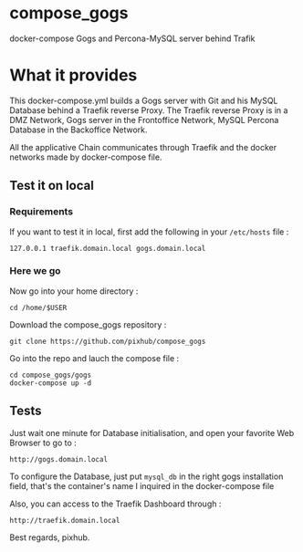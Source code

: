 # compose_gogs
docker-compose Gogs and Percona-MySQL server behind Trafik

# What it provides

This docker-compose.yml builds a Gogs server with Git and his MySQL Database behind a Traefik reverse Proxy.
The Traefik reverse Proxy is in a DMZ Network,
Gogs server in the Frontoffice Network,
MySQL Percona Database in the Backoffice Network.

All the applicative Chain communicates through Traefik and the docker networks made by docker-compose file.

## Test it on local

### Requirements

If you want to test it in local, first add the following in your `/etc/hosts` file :
```
127.0.0.1 traefik.domain.local gogs.domain.local
```

### Here we go

Now go into your home directory :
```
cd /home/$USER
```

Download the compose_gogs repository :
```
git clone https://github.com/pixhub/compose_gogs
```

Go into the repo and lauch the compose file :
```
cd compose_gogs/gogs
docker-compose up -d
```

## Tests

Just wait one minute for Database initialisation, and open your favorite Web Browser to go to :
```
http://gogs.domain.local
```

To configure the Database, just put `mysql_db` in the right gogs installation field, that's the container's name I inquired in the docker-compose file

Also, you can access to the Traefik Dashboard through :
```
http://traefik.domain.local
```

Best regards,
pixhub.
